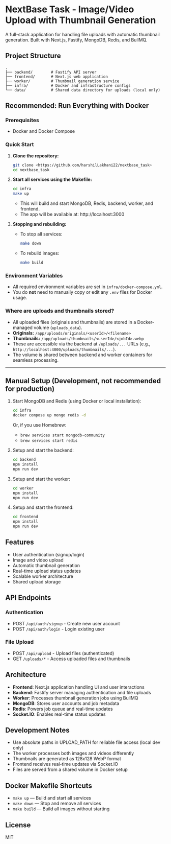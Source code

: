 # NextBase Task - Image/Video Upload with Thumbnail Generation

A full-stack application for handling file uploads with automatic thumbnail generation. Built with Next.js, Fastify, MongoDB, Redis, and BullMQ.

## Project Structure

```
.
├── backend/        # Fastify API server
├── frontend/       # Next.js web application
├── worker/         # Thumbnail generation service
├── infra/          # Docker and infrastructure configs
└── data/           # Shared data directory for uploads (local only)
```

## Recommended: Run Everything with Docker

### Prerequisites

- Docker and Docker Compose

### Quick Start

1. **Clone the repository:**

   ```bash
   git clone <https://github.com/harshilLakhani22/nextbase_task>
   cd nextbase_task
   ```

2. **Start all services using the Makefile:**

   ```bash
   cd infra
   make up
   ```

   - This will build and start MongoDB, Redis, backend, worker, and frontend.
   - The app will be available at: http://localhost:3000

3. **Stopping and rebuilding:**
   - To stop all services:
     ```bash
     make down
     ```
   - To rebuild images:
     ```bash
     make build
     ```

### Environment Variables

- All required environment variables are set in `infra/docker-compose.yml`.
- You do **not** need to manually copy or edit any `.env` files for Docker usage.

### Where are uploads and thumbnails stored?

- All uploaded files (originals and thumbnails) are stored in a Docker-managed volume (`uploads_data`).
- **Originals:** `/app/uploads/originals/<userId>/<filename>`
- **Thumbnails:** `/app/uploads/thumbnails/<userId>/<jobId>.webp`
- These are accessible via the backend at `/uploads/...` URLs (e.g., `http://localhost:4000/uploads/thumbnails/...`).
- The volume is shared between backend and worker containers for seamless processing.

---

## Manual Setup (Development, not recommended for production)

1. Start MongoDB and Redis (using Docker or local installation):

   ```bash
   cd infra
   docker compose up mongo redis -d
   ```

   Or, if you use Homebrew:

   - `brew services start mongodb-community`
   - `brew services start redis`

2. Setup and start the backend:

   ```bash
   cd backend
   npm install
   npm run dev
   ```

3. Setup and start the worker:

   ```bash
   cd worker
   npm install
   npm run dev
   ```

4. Setup and start the frontend:
   ```bash
   cd frontend
   npm install
   npm run dev
   ```

## Features

- User authentication (signup/login)
- Image and video upload
- Automatic thumbnail generation
- Real-time upload status updates
- Scalable worker architecture
- Shared upload storage

## API Endpoints

### Authentication

- POST `/api/auth/signup` - Create new user account
- POST `/api/auth/login` - Login existing user

### File Upload

- POST `/api/upload` - Upload files (authenticated)
- GET `/uploads/*` - Access uploaded files and thumbnails

## Architecture

- **Frontend**: Next.js application handling UI and user interactions
- **Backend**: Fastify server managing authentication and file uploads
- **Worker**: Processes thumbnail generation jobs using BullMQ
- **MongoDB**: Stores user accounts and job metadata
- **Redis**: Powers job queue and real-time updates
- **Socket.IO**: Enables real-time status updates

## Development Notes

- Use absolute paths in UPLOAD_PATH for reliable file access (local dev only)
- The worker processes both images and videos differently
- Thumbnails are generated as 128x128 WebP format
- Frontend receives real-time updates via Socket.IO
- Files are served from a shared volume in Docker setup

## Docker Makefile Shortcuts

- `make up` — Build and start all services
- `make down` — Stop and remove all services
- `make build` — Build all images without starting

## License

MIT
